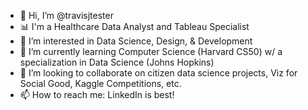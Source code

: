 - 👋 Hi, I’m @travisjtester
- 📊 I'm a Healthcare Data Analyst and Tableau Specialist
- 👀 I’m interested in Data Science, Design, & Development
- 🌱 I’m currently learning Computer Science (Harvard CS50) w/ a specialization in Data Science (Johns Hopkins)
- 💞️ I’m looking to collaborate on citizen data science projects, Viz for Social Good, Kaggle Competitions, etc.
- 📫 How to reach me: LinkedIn is best!

<!---
travisjtester/travisjtester is a ✨ special ✨ repository because its `README.md` (this file) appears on your GitHub profile.
You can click the Preview link to take a look at your changes.
--->
